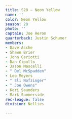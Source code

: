 ```yaml
---
title: S20 – Neon Yellow
name: ''
color: Neon Yellow
season: 20
photo: ''
captain: Joe Heron
quarterback: Justin Schumer
members:
- Dave Asche
- Shawn Brier
- John Ceriotti
- Dan Cipullo
- Jason Mascelli
- " Del McSpadden"
- Leo Meyers
- " Eli Nofzinger"
- " Joe Owens"
- Kori Saunders
- Mark Summerside
rec-league: false
division: Nellies

---
```

